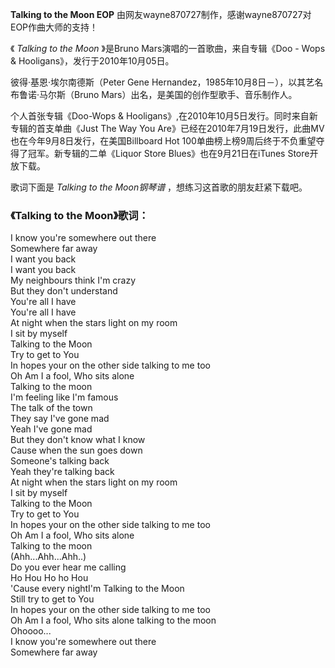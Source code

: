 

**Talking to the Moon EOP** 由网友wayne870727制作，感谢wayne870727对EOP作曲大师的支持！

  

《 _Talking to the Moon_ 》是Bruno Mars演唱的一首歌曲，来自专辑《Doo - Wops &
Hooligans》，发行于2010年10月05日。

  

彼得·基恩·埃尔南德斯（Peter Gene Hernandez，1985年10月8日－），以其艺名布鲁诺·马尔斯（Bruno
Mars）出名，是美国的创作型歌手、音乐制作人。

  

个人首张专辑《Doo-Wops & Hooligans》,在2010年10月5日发行。同时来自新专辑的首支单曲《Just The Way You
Are》已经在2010年7月19日发行，此曲MV也在今年9月8日发行，在美国Billboard Hot
100单曲榜上榜9周后终于不负重望夺得了冠军。新专辑的二单《Liquor Store Blues》也在9月21日在iTunes Store开放下载。

  

歌词下面是 _Talking to the Moon钢琴谱_ ，想练习这首歌的朋友赶紧下载吧。

### 《Talking to the Moon》歌词：

I know you're somewhere out there  
Somewhere far away  
I want you back  
I want you back  
My neighbours think I'm crazy  
But they don't understand  
You're all I have  
You're all I have  
At night when the stars light on my room  
I sit by myself  
Talking to the Moon  
Try to get to You  
In hopes your on the other side talking to me too  
Oh Am I a fool, Who sits alone  
Talking to the moon  
I'm feeling like I'm famous  
The talk of the town  
They say I've gone mad  
Yeah I've gone mad  
But they don't know what I know  
Cause when the sun goes down  
Someone's talking back  
Yeah they're talking back  
At night when the stars light on my room  
I sit by myself  
Talking to the Moon  
Try to get to You  
In hopes your on the other side talking to me too  
Oh Am I a fool, Who sits alone  
Talking to the moon  
(Ahh...Ahh...Ahh..)  
Do you ever hear me calling  
Ho Hou Ho ho Hou  
'Cause every nightI'm Talking to the Moon  
Still try to get to You  
In hopes your on the other side talking to me too  
Oh Am I a fool, Who sits alone talking to the moon  
Ohoooo...  
I know you're somewhere out there  
Somewhere far away

